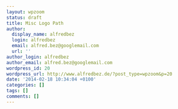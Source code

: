 ```yaml
---
layout: wpzoom
status: draft
title: Misc Logo Path
author:
  display_name: alfredbez
  login: alfredbez
  email: alfred.bez@googlemail.com
  url: ''
author_login: alfredbez
author_email: alfred.bez@googlemail.com
wordpress_id: 20
wordpress_url: http://www.alfredbez.de/?post_type=wpzoom&p=20
date: '2014-02-18 10:34:04 +0100'
categories: []
tags: []
comments: []
---
```


